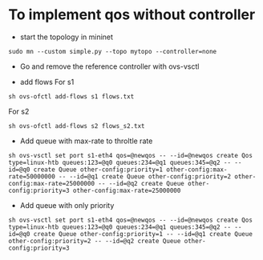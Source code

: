 # To implement qos without controller

- start the topology in mininet
```
sudo mn --custom simple.py --topo mytopo --controller=none
```

- Go and remove the reference controller  with ovs-vsctl 

- add flows
For s1
```
sh ovs-ofctl add-flows s1 flows.txt
```

For s2
```
sh ovs-ofctl add-flows s2 flows_s2.txt
```
- Add queue with max-rate to throltle rate 
```
sh ovs-vsctl set port s1-eth4 qos=@newqos -- --id=@newqos create Qos type=linux-htb queues:123=@q0 queues:234=@q1 queues:345=@q2 -- --id=@q0 create Queue other-config:priority=1 other-config:max-rate=50000000 -- --id=@q1 create Queue other-config:priority=2 other-config:max-rate=25000000 -- --id=@q2 create Queue other-config:priority=3 other-config:max-rate=25000000
```

- Add queue with only priority
```
sh ovs-vsctl set port s1-eth4 qos=@newqos -- --id=@newqos create Qos type=linux-htb queues:123=@q0 queues:234=@q1 queues:345=@q2 -- --id=@q0 create Queue other-config:priority=1 -- --id=@q1 create Queue other-config:priority=2 -- --id=@q2 create Queue other-config:priority=3
````
